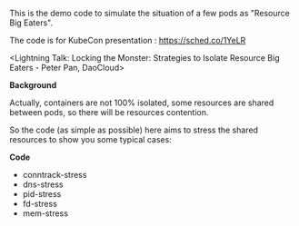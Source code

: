 This is the demo code to simulate the situation of a few pods as "Resource Big Eaters".

The code is for KubeCon presentation : https://sched.co/1YeLR

<Lightning Talk: Locking the Monster: Strategies to Isolate Resource Big Eaters - Peter Pan, DaoCloud>


**Background**

Actually, containers are not 100% isolated, some resources are shared between pods, so there will be resources contention.

So the code (as simple as possible) here aims to stress the shared resources to show you some typical cases:

**Code**

- conntrack-stress
- dns-stress
- pid-stress
- fd-stress
- mem-stress






